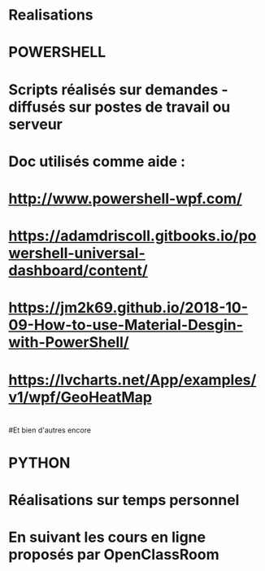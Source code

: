 # Realisations

# POWERSHELL
# Scripts réalisés sur demandes - diffusés sur postes de travail ou serveur
# Doc utilisés comme aide :
#   http://www.powershell-wpf.com/
#   https://adamdriscoll.gitbooks.io/powershell-universal-dashboard/content/
#   https://jm2k69.github.io/2018-10-09-How-to-use-Material-Desgin-with-PowerShell/
#   https://lvcharts.net/App/examples/v1/wpf/GeoHeatMap
#
#Et bien d'autres encore


# PYTHON
# Réalisations sur temps personnel 
# En suivant les cours en ligne proposés par OpenClassRoom
